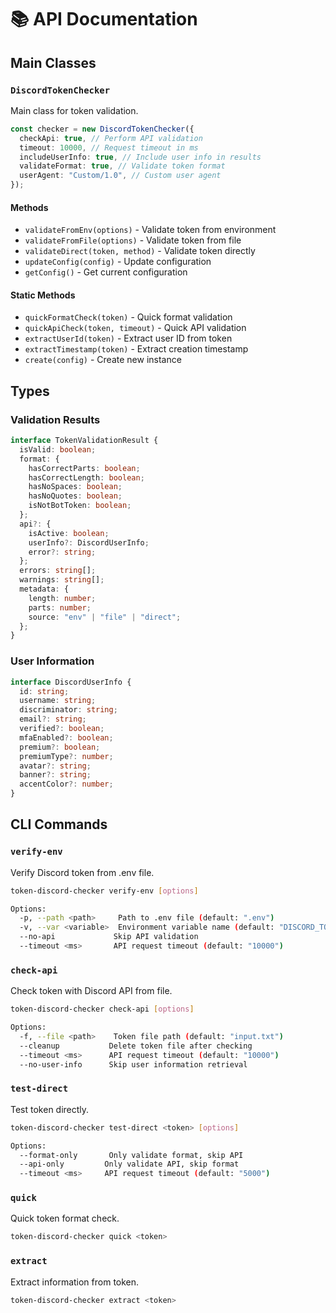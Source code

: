 # 📚 API Documentation

## Main Classes

### `DiscordTokenChecker`

Main class for token validation.

```typescript
const checker = new DiscordTokenChecker({
  checkApi: true, // Perform API validation
  timeout: 10000, // Request timeout in ms
  includeUserInfo: true, // Include user info in results
  validateFormat: true, // Validate token format
  userAgent: "Custom/1.0", // Custom user agent
});
```

#### Methods

- `validateFromEnv(options)` - Validate token from environment
- `validateFromFile(options)` - Validate token from file
- `validateDirect(token, method)` - Validate token directly
- `updateConfig(config)` - Update configuration
- `getConfig()` - Get current configuration

#### Static Methods

- `quickFormatCheck(token)` - Quick format validation
- `quickApiCheck(token, timeout)` - Quick API validation
- `extractUserId(token)` - Extract user ID from token
- `extractTimestamp(token)` - Extract creation timestamp
- `create(config)` - Create new instance

## Types

### Validation Results

```typescript
interface TokenValidationResult {
  isValid: boolean;
  format: {
    hasCorrectParts: boolean;
    hasCorrectLength: boolean;
    hasNoSpaces: boolean;
    hasNoQuotes: boolean;
    isNotBotToken: boolean;
  };
  api?: {
    isActive: boolean;
    userInfo?: DiscordUserInfo;
    error?: string;
  };
  errors: string[];
  warnings: string[];
  metadata: {
    length: number;
    parts: number;
    source: "env" | "file" | "direct";
  };
}
```

### User Information

```typescript
interface DiscordUserInfo {
  id: string;
  username: string;
  discriminator: string;
  email?: string;
  verified?: boolean;
  mfaEnabled?: boolean;
  premium?: boolean;
  premiumType?: number;
  avatar?: string;
  banner?: string;
  accentColor?: number;
}
```

## CLI Commands

### `verify-env`

Verify Discord token from .env file.

```bash
token-discord-checker verify-env [options]

Options:
  -p, --path <path>     Path to .env file (default: ".env")
  -v, --var <variable>  Environment variable name (default: "DISCORD_TOKEN")
  --no-api             Skip API validation
  --timeout <ms>       API request timeout (default: "10000")
```

### `check-api`

Check token with Discord API from file.

```bash
token-discord-checker check-api [options]

Options:
  -f, --file <path>    Token file path (default: "input.txt")
  --cleanup           Delete token file after checking
  --timeout <ms>      API request timeout (default: "10000")
  --no-user-info      Skip user information retrieval
```

### `test-direct`

Test token directly.

```bash
token-discord-checker test-direct <token> [options]

Options:
  --format-only       Only validate format, skip API
  --api-only         Only validate API, skip format
  --timeout <ms>     API request timeout (default: "5000")
```

### `quick`

Quick token format check.

```bash
token-discord-checker quick <token>
```

### `extract`

Extract information from token.

```bash
token-discord-checker extract <token>
```
